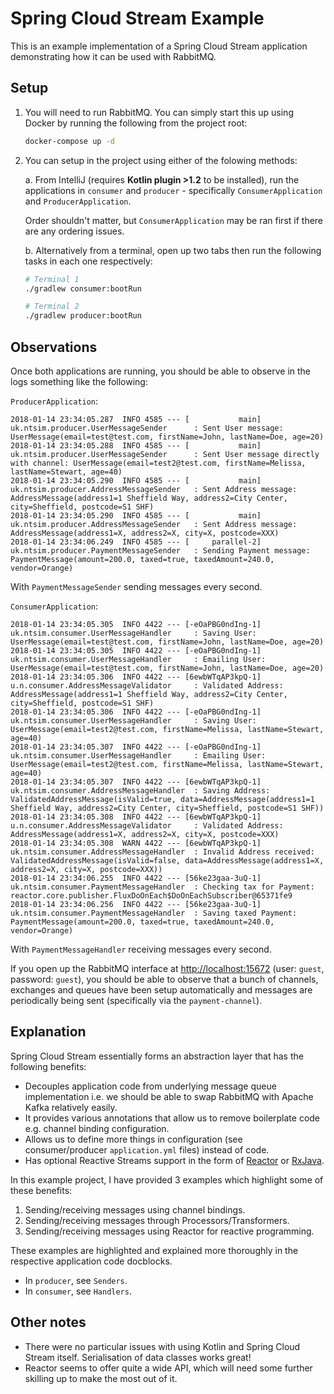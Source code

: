 # Spring Cloud Stream Example

This is an example implementation of a Spring Cloud Stream application demonstrating how it can be used with RabbitMQ.

## Setup

1. You will need to run RabbitMQ. You can simply start this up using Docker by running the following from the project 
   root:

   ```bash
   docker-compose up -d
   ```
    
2. You can setup in the project using either of the folowing methods:

    a. From IntelliJ (requires **Kotlin plugin >1.2** to be installed), run the applications in `consumer` 
       and `producer` - specifically `ConsumerApplication` and `ProducerApplication`.
   
    Order shouldn't matter, but `ConsumerApplication` may be ran first if there are any ordering issues.
   
    b. Alternatively from a terminal, open up two tabs then run the following tasks in each one respectively:

    ```bash
    # Terminal 1
    ./gradlew consumer:bootRun
    
    # Terminal 2
    ./gradlew producer:bootRun
    ```
    
   
## Observations

Once both applications are running, you should be able to observe in the logs something like the following:

`ProducerApplication`:

```
2018-01-14 23:34:05.287  INFO 4585 --- [           main] uk.ntsim.producer.UserMessageSender      : Sent User message: UserMessage(email=test@test.com, firstName=John, lastName=Doe, age=20)
2018-01-14 23:34:05.288  INFO 4585 --- [           main] uk.ntsim.producer.UserMessageSender      : Sent User message directly with channel: UserMessage(email=test2@test.com, firstName=Melissa, lastName=Stewart, age=40)
2018-01-14 23:34:05.290  INFO 4585 --- [           main] uk.ntsim.producer.AddressMessageSender   : Sent Address message: AddressMessage(address1=1 Sheffield Way, address2=City Center, city=Sheffield, postcode=S1 SHF)
2018-01-14 23:34:05.290  INFO 4585 --- [           main] uk.ntsim.producer.AddressMessageSender   : Sent Address message: AddressMessage(address1=X, address2=X, city=X, postcode=XXX)
2018-01-14 23:34:06.249  INFO 4585 --- [     parallel-2] uk.ntsim.producer.PaymentMessageSender   : Sending Payment message: PaymentMessage(amount=200.0, taxed=true, taxedAmount=240.0, vendor=Orange)
```

With `PaymentMessageSender` sending messages every second.
   
`ConsumerApplication`:

```
2018-01-14 23:34:05.305  INFO 4422 --- [-eOaPBG0ndIng-1] uk.ntsim.consumer.UserMessageHandler     : Saving User: UserMessage(email=test@test.com, firstName=John, lastName=Doe, age=20)
2018-01-14 23:34:05.305  INFO 4422 --- [-eOaPBG0ndIng-1] uk.ntsim.consumer.UserMessageHandler     : Emailing User: UserMessage(email=test@test.com, firstName=John, lastName=Doe, age=20)
2018-01-14 23:34:05.306  INFO 4422 --- [6ewbWTqAP3kpQ-1] u.n.consumer.AddressMessageValidator     : Validated Address: AddressMessage(address1=1 Sheffield Way, address2=City Center, city=Sheffield, postcode=S1 SHF)
2018-01-14 23:34:05.306  INFO 4422 --- [-eOaPBG0ndIng-1] uk.ntsim.consumer.UserMessageHandler     : Saving User: UserMessage(email=test2@test.com, firstName=Melissa, lastName=Stewart, age=40)
2018-01-14 23:34:05.307  INFO 4422 --- [-eOaPBG0ndIng-1] uk.ntsim.consumer.UserMessageHandler     : Emailing User: UserMessage(email=test2@test.com, firstName=Melissa, lastName=Stewart, age=40)
2018-01-14 23:34:05.307  INFO 4422 --- [6ewbWTqAP3kpQ-1] uk.ntsim.consumer.AddressMessageHandler  : Saving Address: ValidatedAddressMessage(isValid=true, data=AddressMessage(address1=1 Sheffield Way, address2=City Center, city=Sheffield, postcode=S1 SHF))
2018-01-14 23:34:05.308  INFO 4422 --- [6ewbWTqAP3kpQ-1] u.n.consumer.AddressMessageValidator     : Validated Address: AddressMessage(address1=X, address2=X, city=X, postcode=XXX)
2018-01-14 23:34:05.308  WARN 4422 --- [6ewbWTqAP3kpQ-1] uk.ntsim.consumer.AddressMessageHandler  : Invalid Address received: ValidatedAddressMessage(isValid=false, data=AddressMessage(address1=X, address2=X, city=X, postcode=XXX))
2018-01-14 23:34:06.255  INFO 4422 --- [56ke23gaa-3uQ-1] uk.ntsim.consumer.PaymentMessageHandler  : Checking tax for Payment: reactor.core.publisher.FluxDoOnEach$DoOnEachSubscriber@65371fe9
2018-01-14 23:34:06.256  INFO 4422 --- [56ke23gaa-3uQ-1] uk.ntsim.consumer.PaymentMessageHandler  : Saving taxed Payment: PaymentMessage(amount=200.0, taxed=true, taxedAmount=240.0, vendor=Orange)
```

With `PaymentMessageHandler` receiving messages every second.

If you open up the RabbitMQ interface at [http://localhost:15672](http://localhost:15672) 
(user: `guest`, password: `guest`), you should be able to observe that a bunch of channels, exchanges and queues have 
been setup automatically and messages are periodically being sent (specifically via the `payment-channel`).
   
## Explanation

Spring Cloud Stream essentially forms an abstraction layer that has the following benefits:

- Decouples application code from underlying message queue implementation i.e. we should be able to swap
  RabbitMQ with Apache Kafka relatively easily.
- It provides various annotations that allow us to remove boilerplate code e.g. channel binding configuration.
- Allows us to define more things in configuration (see consumer/producer `application.yml` files) instead of code.
- Has optional Reactive Streams support in the form of [Reactor](https://projectreactor.io/) or [RxJava](https://github.com/ReactiveX/RxJava).

In this example project, I have provided 3 examples which highlight some of these benefits:

1. Sending/receiving messages using channel bindings.
2. Sending/receiving messages through Processors/Transformers.
3. Sending/receiving messages using Reactor for reactive programming.

These examples are highlighted and explained more thoroughly in the respective application code docblocks.

- In `producer`, see `Senders`.
- In `consumer`, see `Handlers`.

## Other notes

- There were no particular issues with using Kotlin and Spring Cloud Stream itself. Serialisation of data classes
  works great!
- Reactor seems to offer quite a wide API, which will need some further skilling up to make the most out of it.